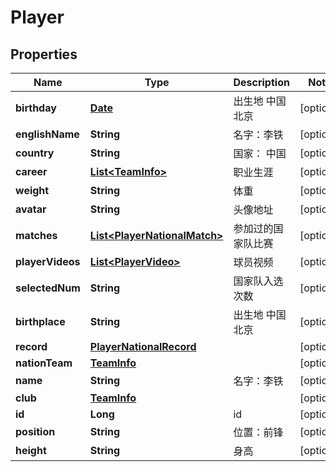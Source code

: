 
# Player

## Properties
Name | Type | Description | Notes
------------ | ------------- | ------------- | -------------
**birthday** | [**Date**](Date.md) | 出生地  中国北京 |  [optional]
**englishName** | **String** | 名字：李铁 |  [optional]
**country** | **String** | 国家： 中国 |  [optional]
**career** | [**List&lt;TeamInfo&gt;**](TeamInfo.md) | 职业生涯 |  [optional]
**weight** | **String** | 体重 |  [optional]
**avatar** | **String** | 头像地址 |  [optional]
**matches** | [**List&lt;PlayerNationalMatch&gt;**](PlayerNationalMatch.md) | 参加过的国家队比赛 |  [optional]
**playerVideos** | [**List&lt;PlayerVideo&gt;**](PlayerVideo.md) | 球员视频 |  [optional]
**selectedNum** | **String** | 国家队入选次数 |  [optional]
**birthplace** | **String** | 出生地  中国北京 |  [optional]
**record** | [**PlayerNationalRecord**](PlayerNationalRecord.md) |  |  [optional]
**nationTeam** | [**TeamInfo**](TeamInfo.md) |  |  [optional]
**name** | **String** | 名字：李铁 |  [optional]
**club** | [**TeamInfo**](TeamInfo.md) |  |  [optional]
**id** | **Long** | id |  [optional]
**position** | **String** | 位置：前锋 |  [optional]
**height** | **String** | 身高 |  [optional]



